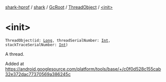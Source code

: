 [shark-hprof](../../../index.md) / [shark](../../index.md) / [GcRoot](../index.md) / [ThreadObject](index.md) / [&lt;init&gt;](./-init-.md)

# &lt;init&gt;

`ThreadObject(id: `[`Long`](https://kotlinlang.org/api/latest/jvm/stdlib/kotlin/-long/index.html)`, threadSerialNumber: `[`Int`](https://kotlinlang.org/api/latest/jvm/stdlib/kotlin/-int/index.html)`, stackTraceSerialNumber: `[`Int`](https://kotlinlang.org/api/latest/jvm/stdlib/kotlin/-int/index.html)`)`

A thread.

Added at https://android.googlesource.com/platform/tools/base/+/c0f0d528c155cab32e372dac77370569a386245c

